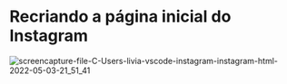 # Recriando a página inicial do Instagram

![screencapture-file-C-Users-livia-vscode-instagram-instagram-html-2022-05-03-21_51_41](https://user-images.githubusercontent.com/104389308/166609713-8a3e3b69-071c-470d-923f-24864418fe5d.png)



